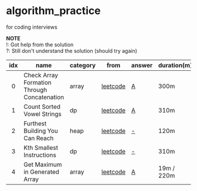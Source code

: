 # algorithm_practice
for coding interviews

**NOTE**  
!: Got help from the solution  
?: Still don't understand the solution (should try again)  

| idx | name                  | category | from | answer | duration(m) | note |
|:---:|-----------------------|----------|------|--------|-------------|------|
| 0   | Check Array Formation Through Concatenation | array | [leetcode](https://leetcode.com/contest/weekly-contest-213/problems/check-array-formation-through-concatenation/) | [A](array/check-array-formation-through-concatenation.py) | 300m |  |
| 1   | Count Sorted Vowel Strings | dp | [leetcode](https://leetcode.com/contest/weekly-contest-213/problems/count-sorted-vowel-strings/) | [A](dp/count-sorted-vowel-strings.py) | 310m |  |
| 2   | Furthest Building You Can Reach | heap | [leetcode](https://leetcode.com/contest/weekly-contest-213/problems/furthest-building-you-can-reach/) | [-](heap/furthest-building-you-can-reach.py) | 120m |  |
| 3   | Kth Smallest Instructions | dp | [leetcode](https://leetcode.com/contest/weekly-contest-213/problems/kth-smallest-instructions/) | [-](dp/kth-smallest-instructions.py) | 310m |  |
| 4   | Get Maximum in Generated Array | array | [leetcode](https://leetcode.com/contest/weekly-contest-214/problems/get-maximum-in-generated-array/) | [A](array/get-maximum-in-generated-array.py) | 19m / 220m  |  |
